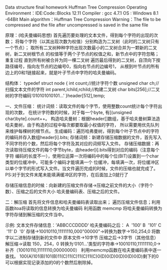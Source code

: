 Data structure final homework
Huffman Tree Compression
Operating Environment：IDE:Code::Blocks 12.11
		  Compiler : gcc 4.7.1
		  OS : Windows 8.1 -64Bit 
Main algorithm：Huffman Tree Compression
Warning：The file to be compressed and the file after uncompressed is saved in the same file


原理：(哈夫曼编码思想)
首先遍历要处理的文本文件，得到每个字符的出现的次数；
将每个字符（以其出现次数为权值）分别构造为二叉树（此时的二叉树只有一个节点）；
取所有二叉树种种字符出现次数最小的二叉树合并为一颗新的二叉树，新二叉树根节点
的权值等于两个子节点的权值之和，新节点中的字符忽略；
重复过程
直到所有树被合并为同一棵二叉树
遍历最后得到的二叉树，自顶向下按路径编号，指向左节点的边编号0，指向右节点的边编号1，
从根到叶节点的所有边上的0和1链接起来，就是叶子节点中字符的哈夫曼编码。


结构体：
typedef struct node
{
int count;//统计字符个数
unsigned char ch;//扫描文本文件的字符
int parent,lchild,rchild;//构建二叉树
char bits[256];//二叉树的字符编码‘010101010101...’
}header[512],temp;


一、文件压缩：
统计词频：读取文件的每个字节，使用整数count统计每个字符出现的次数，
在统计字符数的时候，对于每一个byte, 有[(unsigned char)byte].count++。
构造哈夫曼树：根据header[]数组，基于哈夫曼树算法造哈夫曼树，由于构造的过程中每次都要取最小权值的字符，
所以需要用优先队列来维护每棵树的根节点。
生成编码：遍历哈弗曼树，得到每个叶子节点中的字符的编码并存入数组header[i].bits;
存储词频：新建存储压缩数据的文件，首先写入不同字符的个数，然后将每个字符及其对应的词频写入文件。
存储压缩数据：再次读取待压缩文件的每个字节byte，由header[i].bits得到对应的编码（注意每个字符
编码的长度不一），使用位运算一次将编码中的每个位(BIT)设置到一个char类型的位缓冲中，可能多个编码才能填满一个
位缓冲，每填满一次，将位缓冲区以单个字节的形式写入文件。当文件遍历完成的时候，文件的压缩也就完成了。
PS:对于到文件末尾未能填满缓冲区的字符，在后面加上0就行了




存储压缩信息的时候：向新建的压缩文件存储->压缩之前文件的大小（字符个数）、压缩之后的文件大小
哈夫曼编码表、压缩之后的文件。


二：解压缩
首先将文件信息和哈夫曼编码表读取出来；
遍历压缩文件信息；利用函数itoa将读取的信息转换为哈夫曼编码
利用函数 memcmp 将哈夫曼编码转换为字符存储到解压缩的文件当中。


示例:
文本文件存储信息：’ABBCCCDDDD‘
哈夫曼编码之后：
A &nbsp;'100'
B &nbsp;'101'
C &nbsp;'11'
D &nbsp;'0'
存储->10010110,11111110,000"00000"->转换为数字->150,254,0
将数字以二进制存储到新的文件中
原本文件->10字节
压缩之后->3字节（其他信息）
解压缩->读取 150，254，0
转换为‘0101...’类型的字符串->10010110,11111110,0->补齐（10010110,11111110,00000000）
利用memcmp函数在哈夫曼编码表中逐一查找。
100(A)101(B)101(B)11(C)11(C)11(C)11(C)0(D)0(D)0(D)0(D)0(D)剩下的0可以根据实现记录添加的0的个数然后剔除掉。
